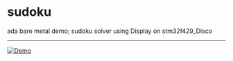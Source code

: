 # sudoku
ada bare metal demo; 
sudoku solver using Display on stm32f429_Disco

<hr>
<p><a target="_blank" href="/stangassinger/sudoku/blob/master/sudoku_demo.jpg?raw=true"><img src="/stangassinger/sudoku/blob/master/sudoku_demo.jpg?raw=true" alt="Demo" title="Demo" style="max-width:100%;"></a></p>
